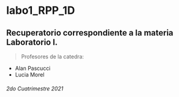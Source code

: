 # labo1_RPP_1D
## Recuperatorio correspondiente a la materia Laboratorio I. 
> Profesores de la catedra:
-  Alan Pascucci
-  Lucia Morel
###### 2do Cuatrimestre 2021
